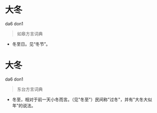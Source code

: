 # 大冬
da6 don1
> 如皋方言词典
- 冬至日。见“冬节”。

# 大冬
da6 don1
> 东台方言词典
- 冬至，相对于前一天小冬而言。（见"冬至"）民间称"过冬"，并有"大冬大似年"的说法。
